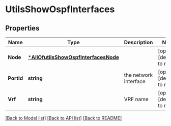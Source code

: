 # UtilsShowOspfInterfaces

## Properties
Name | Type | Description | Notes
------------ | ------------- | ------------- | -------------
**Node** | [***AllOfutilsShowOspfInterfacesNode**](AllOfutilsShowOspfInterfacesNode.md) |  | [optional] [default to null]
**PortId** | **string** | the network interface | [optional] [default to null]
**Vrf** | **string** | VRF name | [optional] [default to null]

[[Back to Model list]](../README.md#documentation-for-models) [[Back to API list]](../README.md#documentation-for-api-endpoints) [[Back to README]](../README.md)

